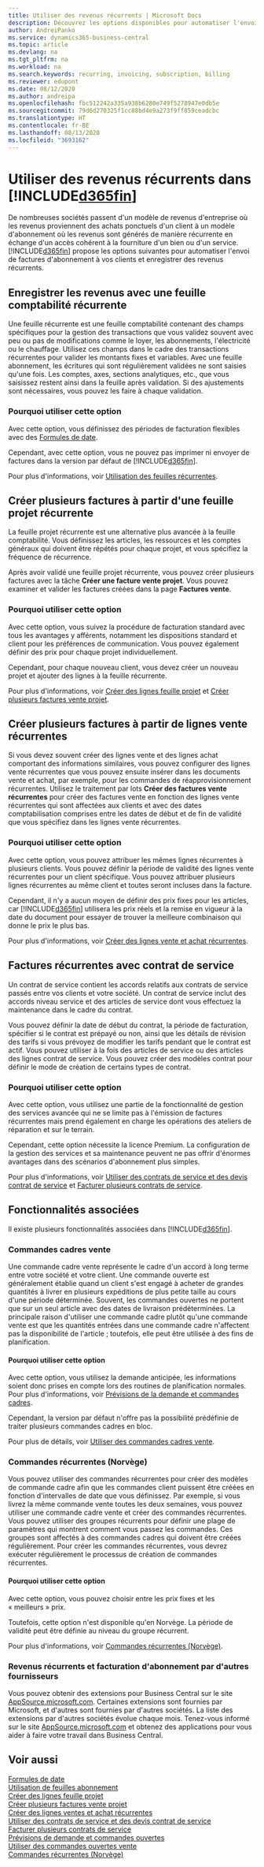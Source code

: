 ```yaml
---
title: Utiliser des revenus récurrents | Microsoft Docs
description: Découvrez les options disponibles pour automatiser l'envoi de factures d'abonnement à vos clients et enregistrer des revenus récurrents.
author: AndreiPanko
ms.service: dynamics365-business-central
ms.topic: article
ms.devlang: na
ms.tgt_pltfrm: na
ms.workload: na
ms.search.keywords: recurring, invoicing, subscription, billing
ms.reviewer: edupont
ms.date: 08/12/2020
ms.author: andreipa
ms.openlocfilehash: fbc512242a335a938b6280e749f5278947e0db5e
ms.sourcegitcommit: 79d6d270325f1cc88bd4e9a273f9ff859ceadcbc
ms.translationtype: HT
ms.contentlocale: fr-BE
ms.lasthandoff: 08/13/2020
ms.locfileid: "3693162"
---
```

# <a name="work-with-recurring-revenue-in-d365fin"></a>Utiliser des revenus récurrents dans [!INCLUDE[d365fin](includes/d365fin_md.md)]

De nombreuses sociétés passent d'un modèle de revenus d'entreprise où les revenus proviennent des achats ponctuels d'un client à un modèle d'abonnement où les revenus sont générés de manière récurrente en échange d'un accès cohérent à la fourniture d'un bien ou d'un service.
[!INCLUDE[d365fin](includes/d365fin_md.md)] propose les options suivantes pour automatiser l'envoi de factures d'abonnement à vos clients et enregistrer des revenus récurrents. 

## <a name="register-revenue-with-a-recurring-general-journal"></a>Enregistrer les revenus avec une feuille comptabilité récurrente

Une feuille récurrente est une feuille comptabilité contenant des champs spécifiques pour la gestion des transactions que vous validez souvent avec peu ou pas de modifications comme le loyer, les abonnements, l'électricité ou le chauffage. Utilisez ces champs dans le cadre des transactions récurrentes pour valider les montants fixes et variables. Avec une feuille abonnement, les écritures qui sont régulièrement validées ne sont saisies qu'une fois. Les comptes, axes, sections analytiques, etc., que vous saisissez restent ainsi dans la feuille après validation. Si des ajustements sont nécessaires, vous pouvez les faire à chaque validation.

### <a name="why-use-this-option"></a>Pourquoi utiliser cette option

Avec cette option, vous définissez des périodes de facturation flexibles avec des [Formules de date](ui-enter-date-ranges.md#using-date-formulas).

Cependant, avec cette option, vous ne pouvez pas imprimer ni envoyer de factures dans la version par défaut de [!INCLUDE[d365fin](includes/d365fin_md.md)].  

Pour plus d'informations, voir [Utilisation des feuilles récurrentes](ui-work-general-journals.md#working-with-recurring-journals).  

## <a name="create-multiple-invoices-based-on-a-recurring-job-journal"></a>Créer plusieurs factures à partir d'une feuille projet récurrente

La feuille projet récurrente est une alternative plus avancée à la feuille comptabilité. Vous définissez les articles, les ressources et les comptes généraux qui doivent être répétés pour chaque projet, et vous spécifiez la fréquence de récurrence.  

Après avoir validé une feuille projet récurrente, vous pouvez créer plusieurs factures avec la tâche **Créer une facture vente projet**. Vous pouvez examiner et valider les factures créées dans la page **Factures vente**.

### <a name="why-use-this-option"></a>Pourquoi utiliser cette option

Avec cette option, vous suivez la procédure de facturation standard avec tous les avantages y afférents, notamment les dispositions standard et client pour les préférences de communication. Vous pouvez également définir des prix pour chaque projet individuellement.

Cependant, pour chaque nouveau client, vous devez créer un nouveau projet et ajouter des lignes à la feuille récurrente. 

Pour plus d'informations, voir [Créer des lignes feuille projet](projects-how-record-job-usage.md#to-create-job-journal-lines-manually) et [Créer plusieurs factures vente projet](projects-how-invoice-jobs.md#to-create-multiple-job-sales-invoices).

## <a name="create-multiple-invoices-based-on-recurring-sales-lines"></a>Créer plusieurs factures à partir de lignes vente récurrentes

Si vous devez souvent créer des lignes vente et des lignes achat comportant des informations similaires, vous pouvez configurer des lignes vente récurrentes que vous pouvez ensuite insérer dans les documents vente et achat, par exemple, pour les commandes de réapprovisionnement récurrentes. Utilisez le traitement par lots **Créer des factures vente récurrentes** pour créer des factures vente en fonction des lignes vente récurrentes qui sont affectées aux clients et avec des dates comptabilisation comprises entre les dates de début et de fin de validité que vous spécifiez dans les lignes vente récurrentes.  

### <a name="why-use-this-option"></a>Pourquoi utiliser cette option

Avec cette option, vous pouvez attribuer les mêmes lignes récurrentes à plusieurs clients. Vous pouvez définir la période de validité des lignes vente récurrentes pour un client spécifique. Vous pouvez attribuer plusieurs lignes récurrentes au même client et toutes seront incluses dans la facture.

Cependant, il n'y a aucun moyen de définir des prix fixes pour les articles, car [!INCLUDE[d365fin](includes/d365fin_md.md)] utilisera les prix réels et la remise en vigueur à la date du document pour essayer de trouver la meilleure combinaison qui donne le prix le plus bas.  

Pour plus d'informations, voir [Créer des lignes vente et achat récurrentes](sales-how-work-standard-lines.md).

## <a name="recurring-invoices-with-service-contract"></a>Factures récurrentes avec contrat de service

Un contrat de service contient les accords relatifs aux contrats de service passés entre vos clients et votre société. Un contrat de service inclut des accords niveau service et des articles de service dont vous effectuez la maintenance dans le cadre du contrat.  

Vous pouvez définir la date de début du contrat, la période de facturation, spécifier si le contrat est prépayé ou non, ainsi que les détails de révision des tarifs si vous prévoyez de modifier les tarifs pendant que le contrat est actif. Vous pouvez utiliser à la fois des articles de service ou des articles des lignes contrat de service.
Vous pouvez créer des modèles contrat pour définir le mode de création de certains types de contrat.  

### <a name="why-use-this-option"></a>Pourquoi utiliser cette option

Avec cette option, vous utilisez une partie de la fonctionnalité de gestion des services avancée qui ne se limite pas à l'émission de factures récurrentes mais prend également en charge les opérations des ateliers de réparation et sur le terrain.

Cependant, cette option nécessite la licence Premium. La configuration de la gestion des services et sa maintenance peuvent ne pas offrir d'énormes avantages dans des scénarios d'abonnement plus simples.  

Pour plus d'informations, voir [Utiliser des contrats de service et des devis contrat de service](service-how-to-create-service-contracts-and-service-contract-quotes.md) et [Facturer plusieurs contrats de service](service-how-create-invoices.md#to-invoice-several-service-contracts).

## <a name="related-features"></a>Fonctionnalités associées
Il existe plusieurs fonctionnalités associées dans [!INCLUDE[d365fin](includes/d365fin_md.md)].

### <a name="blanket-sales-orders"></a>Commandes cadres vente

Une commande cadre vente représente le cadre d'un accord à long terme entre votre société et votre client.
Une commande ouverte est généralement établie quand un client s'est engagé à acheter de grandes quantités à livrer en plusieurs expéditions de plus petite taille au cours d'une période déterminée. Souvent, les commandes ouvertes ne portent que sur un seul article avec des dates de livraison prédéterminées. La principale raison d'utiliser une commande cadre plutôt qu'une commande vente est que les quantités entrées dans une commande cadre n'affectent pas la disponibilité de l'article ; toutefois, elle peut être utilisée à des fins de planification.

#### <a name="why-use-this-option"></a>Pourquoi utiliser cette option

Avec cette option, vous utilisez la demande anticipée, les informations soient donc prises en compte lors des routines de planification normales. Pour plus d'informations, voir [Prévisions de la demande et commandes cadres](design-details-central-concepts-of-the-planning-system.md#demand-forecasts-and-blanket-orders).  

Cependant, la version par défaut n'offre pas la possibilité prédéfinie de traiter plusieurs commandes cadres en bloc.

Pour plus de détails, voir [Utiliser des commandes cadres vente](sales-how-to-create-blanket-sales-orders.md).

### <a name="recurring-orders-norway"></a>Commandes récurrentes (Norvège)

Vous pouvez utiliser des commandes récurrentes pour créer des modèles de commande cadre afin que les commandes client puissent être créées en fonction d'intervalles de date que vous définissez. Par exemple, si vous livrez la même commande vente toutes les deux semaines, vous pouvez utiliser une commande cadre vente et créer des commandes récurrentes.
Vous pouvez utiliser des groupes récurrents pour définir une plage de paramètres qui montrent comment vous passez les commandes. Ces groupes sont affectés à des commandes cadres qui doivent être créées régulièrement. Pour créer les commandes récurrentes, vous devrez exécuter régulièrement le processus de création de commandes récurrentes. 

#### <a name="why-use-this-option"></a>Pourquoi utiliser cette option

Avec cette option, vous pouvez choisir entre les prix fixes et les « meilleurs » prix.

Toutefois, cette option n'est disponible qu'en Norvège. La période de validité peut être définie au niveau du groupe récurrent.

Pour plus d'informations, voir [Commandes récurrentes (Norvège)](/localfunctionality/norway/recurring-orders.md).

### <a name="recurring-revenue-and-subscription-billing-by-other-providers"></a>Revenus récurrents et facturation d'abonnement par d'autres fournisseurs

Vous pouvez obtenir des extensions pour Business Central sur le site [AppSource.microsoft.com](https://appsource.microsoft.com/). Certaines extensions sont fournies par Microsoft, et d'autres sont fournies par d'autres sociétés. La liste des extensions par d'autres sociétés évolue chaque mois. Tenez-vous informé sur le site [AppSource.microsoft.com](https://go.microsoft.com/fwlink/?linkid=2081646) et obtenez des applications pour vous aider à faire votre travail dans Business Central.  

## <a name="see-also"></a>Voir aussi

[Formules de date](ui-enter-date-ranges.md#using-date-formulas)  
[Utilisation de feuilles abonnement](ui-work-general-journals.md#working-with-recurring-journals)  
[Créer des lignes feuille projet](projects-how-record-job-usage.md#to-create-job-journal-lines-manually)  
[Créer plusieurs factures vente projet](projects-how-invoice-jobs.md#to-create-multiple-job-sales-invoices)  
[Créer des lignes ventes et achat récurrentes](sales-how-work-standard-lines.md)  
[Utiliser des contrats de service et des devis contrat de service](service-how-to-create-service-contracts-and-service-contract-quotes.md)  
[Facturer plusieurs contrats de service](service-how-create-invoices.md#to-invoice-several-service-contracts)  
[Prévisions de demande et commandes ouvertes](design-details-central-concepts-of-the-planning-system.md#demand-forecasts-and-blanket-orders)  
[Utiliser des commandes ouvertes vente](sales-how-to-create-blanket-sales-orders.md)  
[Commandes récurrentes (Norvège)](/localfunctionality/norway/recurring-orders.md)  
